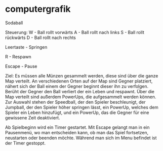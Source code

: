 ﻿# computergrafik

Sodaball

Steuerung:
  W - Ball rollt vorwärts
  A - Ball rollt nach links
  S - Ball rollt rückwärts
  D - Ball rollt nach rechts
  
  Leertaste - Springen
  
  R - Respawn
  
  Escape - Pause
  
Ziel:
  Es müssen alle Münzen gesammelt werden, diese sind über die ganze Map verteilt. 
  An verschiedenen Orten auf der Map sind Gegner platziert, nähert sich der Ball 
  einem der Gegner beginnt dieser ihn zu verfolgen.
  Berüht der Gegner den Ball verliert der ein Leben und respawnt.
  Über die Map verteilt sind außerdem PowerUps, die aufgesammelt werden können. 
  Zur Auswahl stehen der Speedball, der den Spieler beschleunigt,
  der Jumpball, der den Spieler höher springen lässt, 
  ein PowerUp, welches dem Spieler ein Leben hinzufügt,
  und ein PowerUp, das die Gegner für eine gewissene Zeit deaktiviert.
  

  Ab Spielbeginn wird ein Timer gestartet. 
  Mit Escape gelangt man in ein Pausenmenü, wo man entscheiden kann, ob man das Spiel 
  fortsetzen, neustarten oder beenden möchte. Während man sich im Menu befindet ist der Timer gestoppt.

